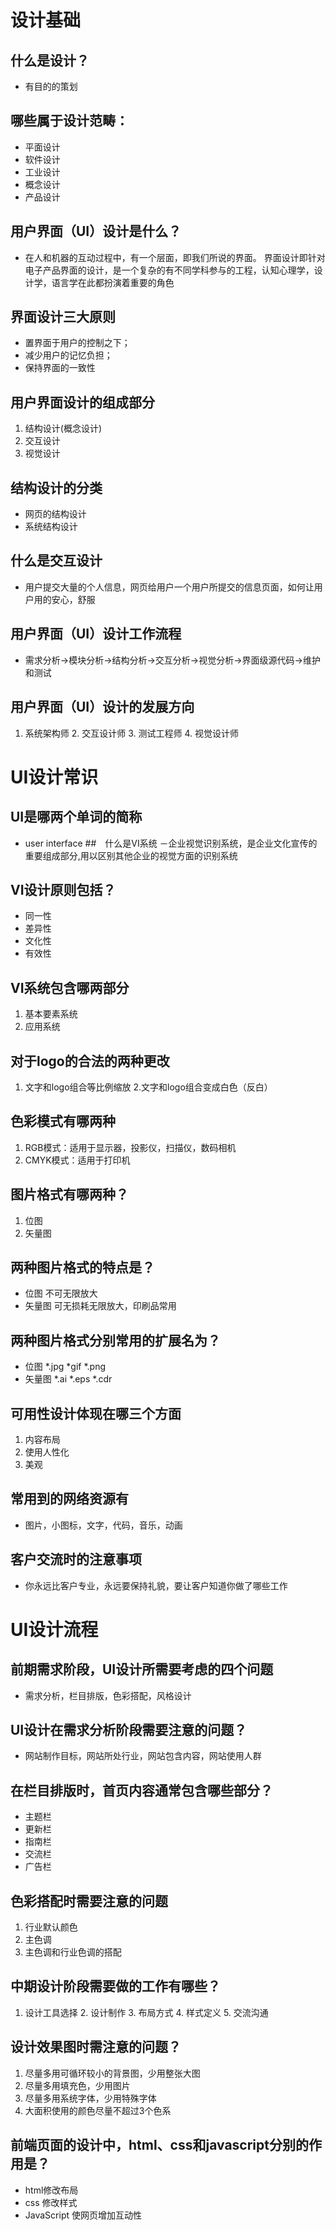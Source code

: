 # 设计基础

## 什么是设计？
- 有目的的策划
## 哪些属于设计范畴：
- 平面设计
- 软件设计
- 工业设计
- 概念设计
- 产品设计

## 用户界面（UI）设计是什么？
- 在人和机器的互动过程中，有一个层面，即我们所说的界面。
界面设计即针对电子产品界面的设计，是一个复杂的有不同学科参与的工程，认知心理学，设计学，语言学在此都扮演着重要的角色


## 界面设计三大原则
- 置界面于用户的控制之下；
- 减少用户的记忆负担；
- 保持界面的一致性
## 用户界面设计的组成部分
1. 结构设计(概念设计)   
2. 交互设计  
3. 视觉设计
## 结构设计的分类
- 网页的结构设计
- 系统结构设计 
## 什么是交互设计
- 用户提交大量的个人信息，网页给用户一个用户所提交的信息页面，如何让用户用的安心，舒服
## 用户界面（UI）设计工作流程
- 需求分析->模块分析->结构分析->交互分析->视觉分析->界面级源代码->维护和测试
## 用户界面（UI）设计的发展方向
1. 系统架构师   2. 交互设计师  3. 测试工程师  4. 视觉设计师

# UI设计常识

## UI是哪两个单词的简称
- user interface
##　什么是VI系统
－企业视觉识别系统，是企业文化宣传的重要组成部分,用以区别其他企业的视觉方面的识别系统

## VI设计原则包括？
- 同一性
- 差异性
- 文化性
- 有效性
## VI系统包含哪两部分
1. 基本要素系统
2. 应用系统
## 对于logo的合法的两种更改
1. 文字和logo组合等比例缩放
2.文字和logo组合变成白色（反白）
## 色彩模式有哪两种
1. RGB模式：适用于显示器，投影仪，扫描仪，数码相机
2. CMYK模式：适用于打印机
## 图片格式有哪两种？
1. 位图
2. 矢量图
## 两种图片格式的特点是？
- 位图 不可无限放大
- 矢量图 可无损耗无限放大，印刷品常用
## 两种图片格式分别常用的扩展名为？
- 位图 *.jpg  *gif *.png
- 矢量图 *.ai  *.eps  *.cdr
## 可用性设计体现在哪三个方面
1. 内容布局
2. 使用人性化
3. 美观
## 常用到的网络资源有
- 图片，小图标，文字，代码，音乐，动画
## 客户交流时的注意事项
- 你永远比客户专业，永远要保持礼貌，要让客户知道你做了哪些工作

# UI设计流程

## 前期需求阶段，UI设计所需要考虑的四个问题
- 需求分析，栏目排版，色彩搭配，风格设计
## UI设计在需求分析阶段需要注意的问题？
- 网站制作目标，网站所处行业，网站包含内容，网站使用人群
## 在栏目排版时，首页内容通常包含哪些部分？
- 主题栏
- 更新栏
- 指南栏
- 交流栏
- 广告栏
## 色彩搭配时需要注意的问题
1. 行业默认颜色
2. 主色调
3. 主色调和行业色调的搭配

## 中期设计阶段需要做的工作有哪些？
1. 设计工具选择  2. 设计制作 3. 布局方式 4. 样式定义 5. 交流沟通

## 设计效果图时需注意的问题？
1. 尽量多用可循环较小的背景图，少用整张大图
2. 尽量多用填充色，少用图片
3. 尽量多用系统字体，少用特殊字体
4. 大面积使用的颜色尽量不超过3个色系
## 前端页面的设计中，html、css和javascript分别的作用是？
- html修改布局  
- css 修改样式  
- JavaScript 使网页增加互动性

